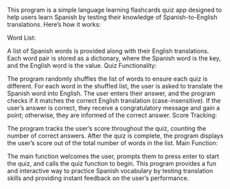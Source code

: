 This program is a simple language learning flashcards quiz app designed to help users learn Spanish by testing their knowledge of Spanish-to-English translations. Here’s how it works:

Word List:

A list of Spanish words is provided along with their English translations.
Each word pair is stored as a dictionary, where the Spanish word is the key, and the English word is the value.
Quiz Functionality:

The program randomly shuffles the list of words to ensure each quiz is different.
For each word in the shuffled list, the user is asked to translate the Spanish word into English.
The user enters their answer, and the program checks if it matches the correct English translation (case-insensitive).
If the user’s answer is correct, they receive a congratulatory message and gain a point; otherwise, they are informed of the correct answer.
Score Tracking:

The program tracks the user’s score throughout the quiz, counting the number of correct answers.
After the quiz is complete, the program displays the user’s score out of the total number of words in the list.
Main Function:

The main function welcomes the user, prompts them to press enter to start the quiz, and calls the quiz function to begin.
This program provides a fun and interactive way to practice Spanish vocabulary by testing translation skills and providing instant feedback on the user’s performance.
